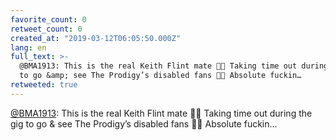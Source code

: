 ```yaml
---
favorite_count: 0
retweet_count: 0
created_at: "2019-03-12T06:05:50.000Z"
lang: en
full_text: >-
  @BMA1913: This is the real Keith Flint mate 👌🏼 Taking time out during the gig
  to go &amp; see The Prodigy’s disabled fans 🙏🏼 Absolute fuckin…
retweeted: true
---
```


[@BMA1913](https://twitter.com/BMA1913): This is the real Keith Flint mate 👌🏼
Taking time out during the gig to go &amp; see The Prodigy’s disabled fans 🙏🏼
Absolute fuckin…
